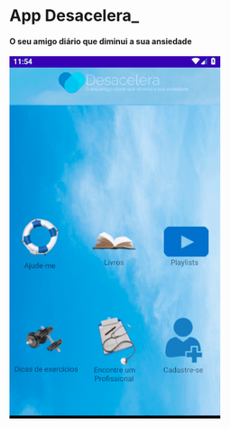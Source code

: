 # App Desacelera_
#### O seu amigo diário que diminui a sua ansiedade

![App](https://github.com/leandrosax10/Desacelera_/blob/master/Anima%C3%A7%C3%A3o_App.gif)


